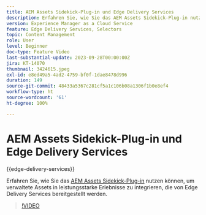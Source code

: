 ```yaml
---
title: AEM Assets Sidekick-Plug-in und Edge Delivery Services
description: Erfahren Sie, wie Sie das AEM Assets Sidekick-Plug-in nutzen können, um verwaltete Assets in leistungsstarke Erlebnisse zu integrieren, die von Edge Delivery Services bereitgestellt werden.
version: Experience Manager as a Cloud Service
feature: Edge Delivery Services, Selectors
topic: Content Management
role: User
level: Beginner
doc-type: Feature Video
last-substantial-update: 2023-09-28T00:00:00Z
jira: KT-14070
thumbnail: 3424615.jpeg
exl-id: e8ed49a5-4ad2-4759-bf0f-1dae8478d996
duration: 149
source-git-commit: 48433a5367c281cf5a1c106b08a1306f1b0e8ef4
workflow-type: ht
source-wordcount: '61'
ht-degree: 100%

---
```


# AEM Assets Sidekick-Plug-in und Edge Delivery Services

{{edge-delivery-services}}

Erfahren Sie, wie Sie das [AEM Assets Sidekick-Plug-in](https://www.hlx.live/developer/configuring-aem-assets-sidekick-plugin) nutzen können, um verwaltete Assets in leistungsstarke Erlebnisse zu integrieren, die von Edge Delivery Services bereitgestellt werden.

>[!VIDEO](https://video.tv.adobe.com/v/3424615/?learn=on)
